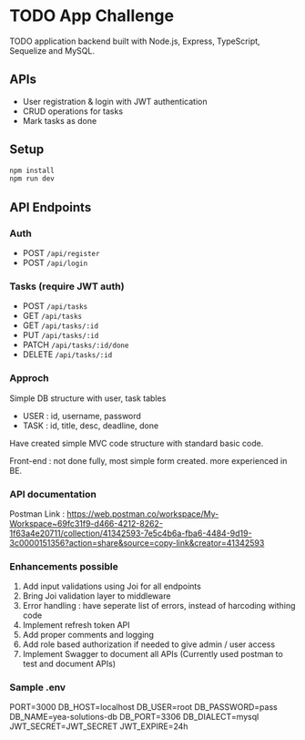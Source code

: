 # TODO App Challenge

TODO application backend built with Node.js, Express, TypeScript, Sequelize and MySQL.

## APIs

- User registration & login with JWT authentication
- CRUD operations for tasks
- Mark tasks as done

## Setup

```bash
npm install
npm run dev
```

## API Endpoints

### Auth

- POST `/api/register`
- POST `/api/login`

### Tasks (require JWT auth)

- POST `/api/tasks`
- GET `/api/tasks`
- GET `/api/tasks/:id`
- PUT `/api/tasks/:id`
- PATCH `/api/tasks/:id/done`
- DELETE `/api/tasks/:id`

### Approch

Simple DB structure with user, task tables

- USER : id, username, password
- TASK : id, title, desc, deadline, done

Have created simple MVC code structure with standard basic code.

Front-end : not done fully, most simple form created. more experienced in BE.

### API documentation

Postman Link : https://web.postman.co/workspace/My-Workspace~69fc31f9-d466-4212-8262-1f63a4e20711/collection/41342593-7e5c4b6a-fba6-4484-9d19-3c0000151356?action=share&source=copy-link&creator=41342593

### Enhancements possible

1. Add input validations using Joi for all endpoints
2. Bring Joi validation layer to middleware
3. Error handling : have seperate list of errors, instead of harcoding withing code
4. Implement refresh token API
5. Add proper comments and logging
6. Add role based authorization if needed to give admin / user access
7. Implement Swagger to document all APIs (Currently used postman to test and document APIs)

### Sample .env

PORT=3000
DB_HOST=localhost
DB_USER=root
DB_PASSWORD=pass
DB_NAME=yea-solutions-db
DB_PORT=3306
DB_DIALECT=mysql
JWT_SECRET=JWT_SECRET
JWT_EXPIRE=24h
